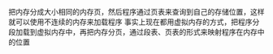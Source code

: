  把内存分成大小相同的内存页，然后程序通过页表来查询到自己的存储位置，这样就可以使用不连续的内存来加载程序
    事实上现在都用虚拟内存的方式，把程序分段加载到虚拟内存中，再把内存分页，通过段表、页表的形式来映射程序在内存中的位置